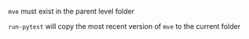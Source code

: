 `mve` must exist in the parent level folder  

`run-pytest` will copy the most recent version of `mve` to the current folder
